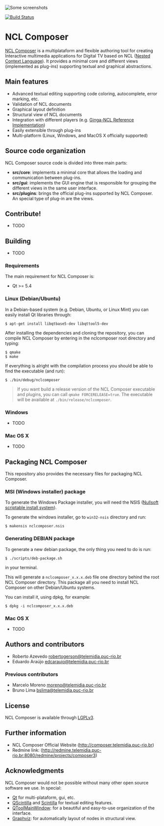 ![Some screenshots](http://composer.telemidia.puc-rio.br/_media/screenshot/nclcomposer.png)

[![Build Status](https://semaphoreci.com/api/v1/robertogerson/nclcomposer/branches/master/shields_badge.svg)](https://semaphoreci.com/robertogerson/nclcomposer)

# NCL Composer
[NCL Composer](http://composer.telemidia.puc-rio.br) is a multiplataform and
flexible authoring tool for creating Interactive multimedia applications for
Digital TV based on NCL ([Nested Context Language](http://www.ncl.org.br)).
It provides a minimal core and different views (implemented as plug-ins)
supporting textual and graphical abstractions.

## Main features
  * Advanced textual editing supporting code coloring, autocomplete, error
    marking, etc.
  * Validation of NCL documents
  * Graphical layout definition
  * Structural view of NCL documents
  * Integration with different players (e.g. [Ginga-NCL Reference
    Implementation](http://www.ginga.org.br))
  * Easily extensible through plug-ins
  * Multi-platform (Linux, Windows, and MacOS X officially supported)

## Source code organization
NCL Composer source code is divided into three main parts:
  * __src/core__: implements a minimal core that allows the loading and
    communication between plug-ins.
  * __src/gui__: implements the GUI engine that is responsible for grouping the
    different views in the same user interface.
  * __src/plugins__: brings the official plug-ins supported by NCL Composer. An
    special type of plug-in are the views.

## Contribute!

  * TODO

## Building

  * TODO

### Requirements
The main requirement for NCL Composer is:

  * Qt >= 5.4

### Linux (Debian/Ubuntu)
In a Debian-based system (e.g. Debian, Ubuntu, or Linux Mint) you can easily
install Qt libraries through:

    $ apt-get install libqtbase5-dev libqttool5-dev

After installing the dependencies and cloning the repository, you can compile
NCL Composer by entering in the nclcomposer root directory and typing:

    $ qmake
    $ make

If everything is alright with the compilation process you should be able to
find the executable (and run):

    $ ./bin/debug/nclcomposer

> If you want build a release version of the NCL Composer executable and plugins,
> you can call `qmake FORCERELEASE=true`.  The executable will be available at
> `./bin/release/nclcomposer`.

### Windows
  * TODO

### Mac OS X
  * TODO

## Packaging NCL Composer
This repository also provides the necessary files for packaging NCL Composer.

### MSI (Windows installer) package
To generate the Windows Package installer, you will need the NSIS ([Nullsoft 
scriptable install system](http://nsis.sourceforge.net/)).

To generate the windows installer, go to `win32-nsis` directory and run:

    $ makensis nclcomposer.nsis

### Generating DEBIAN package
To generate a new debian package, the only thing you need to do is run:
  
    $ ./scripts/deb-package.sh
  
in your terminal.

This will generate a `nclcomposer_x.x.x.deb` file one directory behind the root
NCL Composer directory. This package all you need to install NCL Composer on 
other Debian/Ubuntu systems.

You can install it, using dpkg, for example:

    $ dpkg -i nclcomposer_x.x.x.deb

### Mac OS X

  * TODO

## Authors and contributors
  * Roberto Azevedo <robertogerson@telemidia.puc-rio.br>
  * Eduardo Araújo <edcaraujo@telemidia.puc-rio.br>

### Previous contributors
  * Marcelo Moreno <moreno@telemidia.puc-rio.br>
  * Bruno Lima <bslima@telemidia.puc-rio.br>

## License

NCL Composer is available through
[LGPLv3](http://www.gnu.org/licenses/lgpl-3.0.html).

## Further information
  * NCL Composer Official Website (http://composer.telemidia.puc-rio.br)
  * Redmine link:
    (http://redmine.telemidia.puc-rio.br:8080/redmine/projects/composer3)

## Acknowledgments

NCL Composer would not be possible without many other open source software we
use.  In special:

  * [Qt](http://qt.io) for multi-plataform, gui, etc.
  * [QScintilla](https://riverbankcomputing.com/software/qscintilla/intro) and
    [Scintilla](http://www.scintilla.org/) for textual editing features.
  * [QToolMainWindow](https://github.com/Riateche/toolwindowmanager): for a
    beautiful and easy-to-use organization of the interface.
  * [Graphviz](http://www.graphviz.org): for automatically layout of nodes in
    structural view.


